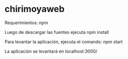 # chirimoyaweb

Requerimientos:
npm

Luego de descargar las fuentes ejecuta
npm install

Para levantar la aplicación, ejecuta el comando:
npm start

La aplicación se levantará en localhost:3000/
